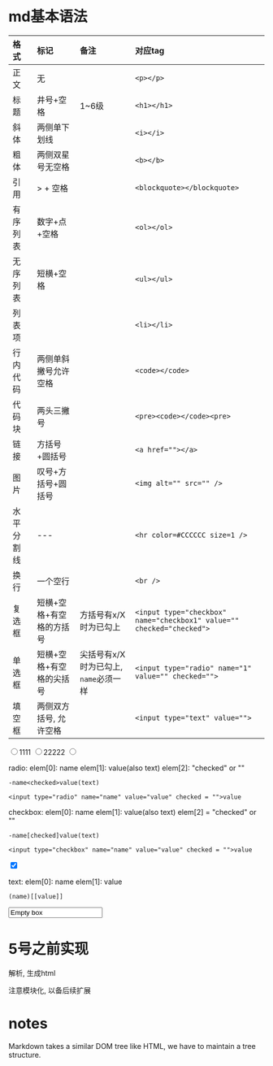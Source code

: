 # md基本语法

|格式|标记|备注|对应tag|
|:-|:-|:-|:-|
|正文|无||`<p></p>`|
|标题|井号+空格|1~6级|`<h1></h1>`|
|斜体|两侧单下划线||`<i></i>`|
|粗体|两侧双星号无空格||`<b></b>`|
|引用|> + 空格||`<blockquote></blockquote>`|
|有序列表|数字+点+空格||`<ol></ol>`|
|无序列表|短横+空格||`<ul></ul>`|
|列表项|||`<li></li>`|
|行内代码|两侧单斜撇号允许空格||`<code></code>`|
|代码块|两头三撇号||`<pre><code></code><pre>`|
|链接|方括号+圆括号||`<a href=""></a>`|
|图片|叹号+方括号+圆括号||`<img alt="" src="" />`|
|水平分割线|---||`<hr color=#CCCCCC size=1 />`|
|换行|一个空行||`<br />`|
|复选框|短横+空格+有空格的方括号|方括号有x/X时为已勾上|`<input type="checkbox" name="checkbox1" value="" checked="checked">`|
|单选框|短横+空格+有空格的尖括号|尖括号有x/X时为已勾上, `name`必须一样|`<input type="radio" name="1" value="" checked="">`|
|填空框|两侧双方括号, 允许空格||`<input type="text" value="">`|





<input type="radio" name="哈" value="A">1111
<input type="radio" name="哈" value="A">22222
<input type="radio" name="哈" value="A">

radio: elem[0]: name elem[1]: value(also text) elem[2]: "checked" or ""

`-name<checked>value(text)`

`<input type="radio" name="name" value="value" checked = "">value`

checkbox: elem[0]: name elem[1]: value(also text) elem[2] = "checked" or ""

`-name[checked]value(text)`

`<input type="checkbox" name="name" value="value" checked = "">value`

<input type="checkbox" name="checkbox1" value="" checked="">

text: elem[0]: name elem[1]: value

`(name)[[value]]`

<input type="text" name="box1" value="Empty box">

<!-- 考虑为选框和文本框添加额外的格式来获取`name` -->

<!-- `ol` 和 `ul` 中的每项要用 `li` 包裹 -->



# 5号之前实现

解析, 生成html

注意模块化, 以备后续扩展


# notes

Markdown takes a similar DOM tree like HTML, we have to maintain a tree structure.
